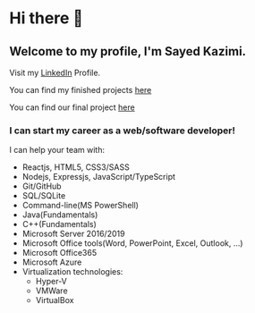 # Hi there 👋

## Welcome to my profile, I'm Sayed Kazimi.

Visit my [LinkedIn](https://www.linkedin.com/in/sayed-kazimi-0507/) Profile.

You can find my finished projects [here](https://everydaysmarter.herokuapp.com/projects.html)

You can find our final project [here](https://here-my-story.herokuapp.com/)

### I can start my career as a web/software developer!

I can help your team with:
- Reactjs, HTML5, CSS3/SASS
- Nodejs, Expressjs, JavaScript/TypeScript
- Git/GitHub
- SQL/SQLite
- Command-line(MS PowerShell)
- Java(Fundamentals)
- C++(Fundamentals)
- Microsoft Server 2016/2019
- Microsoft Office tools(Word, PowerPoint, Excel, Outlook, ...)
- Microsoft Office365
- Microsoft Azure
- Virtualization technologies:
  - Hyper-V
  - VMWare
  - VirtualBox

  
<!--
**Sayed94h/Sayed94h** is a ✨ _special_ ✨ repository because its `README.md` (this file) appears on your GitHub profile.

Here are some ideas to get you started:

- 🔭 I’m currently working on ...
- 🌱 I’m currently learning ...
- 👯 I’m looking to collaborate on ...
- 🤔 I’m looking for help with ...
- 💬 Ask me about ...
- 📫 Visit my [LinkedIn](https://www.linkedin.com/in/sayed-kazimi-0507/) Profile.
- 😄 Pronouns: ...
- ⚡ Fun fact: ...
-->
